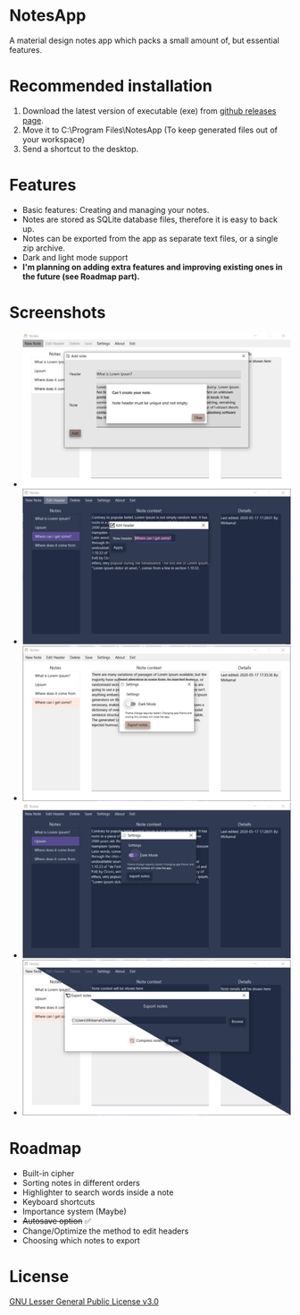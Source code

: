 # NotesApp

A material design notes app which packs a small amount of, but essential features.

# Recommended installation

1. Download the latest version of executable (exe) from [github releases page](https://github.com/ShouLie/NotesApp/releases).
2. Move it to C:\Program Files\NotesApp (To keep generated files out of your workspace)
3. Send a shortcut to the desktop.

# Features

* Basic features: Creating and managing your notes.
* Notes are stored as SQLite database files, therefore it is easy to back up.
* Notes can be exported from the app as separate text files, or a single zip archive.
* Dark and light mode support
* **I'm planning on adding extra features and improving existing ones in the future (see Roadmap part).**

# Screenshots
* ![Adding Note Light Mode](/Screenshots/addNoteLight.PNG)
* ![Edit Header Dark Mode](/Screenshots/editHeaderDark.PNG)
* ![Settings Light Mode](/Screenshots/settingsLight.PNG)
* ![Settings Dark Mode](/Screenshots/settingsDark.PNG)
* ![Export Screen Mixed](/Screenshots/exportMixed.png)

# Roadmap
* Built-in cipher
* Sorting notes in different orders
* Highlighter to search words inside a note
* Keyboard shortcuts
* Importance system (Maybe)
* ~~Autosave option~~ ✅
* Change/Optimize the method to edit headers
* Choosing which notes to export

# License
[GNU Lesser General Public License v3.0](https://choosealicense.com/licenses/lgpl-3.0/)


